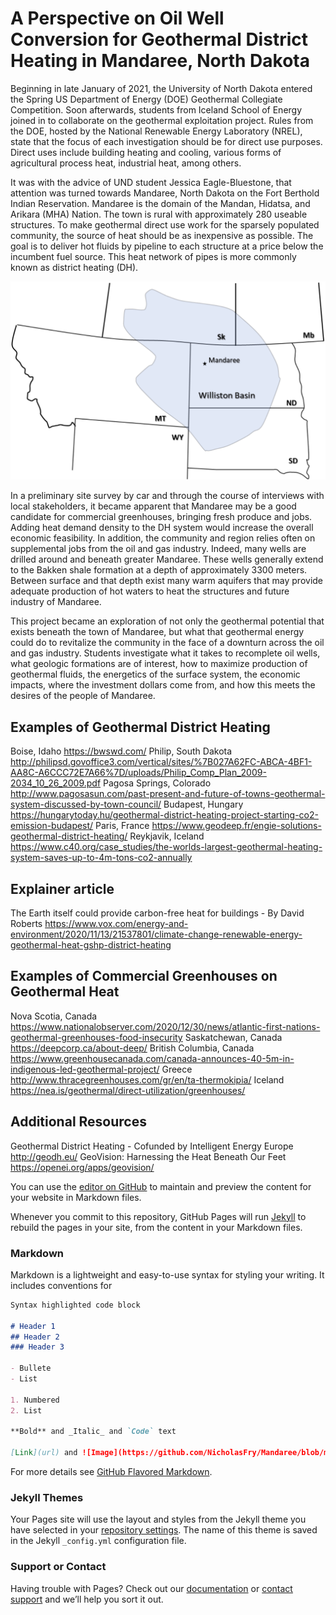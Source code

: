 # A Perspective on Oil Well Conversion for Geothermal District Heating in Mandaree, North Dakota

Beginning in late January of 2021, the University of North Dakota entered the Spring US Department of Energy (DOE) Geothermal Collegiate Competition. Soon afterwards, students from Iceland School of Energy joined in to collaborate on the geothermal exploitation project. Rules from the DOE, hosted by the National Renewable Energy Laboratory (NREL), state that the focus of each investigation should be for direct use purposes. Direct uses include building heating and cooling, various forms of agricultural process heat, industrial heat, among others. 

It was with the advice of UND student Jessica Eagle-Bluestone, that attention was turned towards Mandaree, North Dakota on the Fort Berthold Indian Reservation. Mandaree is the domain of the Mandan, Hidatsa, and Arikara (MHA) Nation. The town is rural with approximately 280 useable structures. To make geothermal direct use work for the sparsely populated community, the source of heat should be as inexpensive as possible. The goal is to deliver hot fluids by pipeline to each structure at a price below the incumbent fuel source. This heat network of pipes is more commonly known as district heating (DH).

![NoDak](https://raw.githubusercontent.com/NicholasFry/Mandaree/8a48f859ba617ff10861028f0094b343ac01b667/WillistonBasinMandaree.svg)

In a preliminary site survey by car and through the course of interviews with local stakeholders, it became apparent that Mandaree may be a good candidate for commercial greenhouses, bringing fresh produce and jobs. Adding heat demand density to the DH system would increase the overall economic feasibility. In addition, the community and region relies often on supplemental jobs from the oil and gas industry. Indeed, many wells are drilled around and beneath greater Mandaree. These wells generally extend to the Bakken shale formation at a depth of approximately 3300 meters. Between surface and that depth exist many warm aquifers that may provide adequate production of hot waters to heat the structures and future industry of Mandaree. 

This project became an exploration of not only the geothermal potential that exists beneath the town of Mandaree, but what that geothermal energy could do to revitalize the community in the face of a downturn across the oil and gas industry. Students investigate what it takes to recomplete oil wells, what geologic formations are of interest, how to maximize production of geothermal fluids, the energetics of the surface system, the economic impacts, where the investment dollars come from, and how this meets the desires of the people of Mandaree. 

## Examples of Geothermal District Heating
Boise, Idaho
https://bwswd.com/
Philip, South Dakota
http://philipsd.govoffice3.com/vertical/sites/%7B027A62FC-ABCA-4BF1-AA8C-A6CCC72E7A66%7D/uploads/Philip_Comp_Plan_2009-2034_10_26_2009.pdf
Pagosa Springs, Colorado
http://www.pagosasun.com/past-present-and-future-of-towns-geothermal-system-discussed-by-town-council/
Budapest, Hungary
https://hungarytoday.hu/geothermal-district-heating-project-starting-co2-emission-budapest/
Paris, France
https://www.geodeep.fr/engie-solutions-geothermal-district-heating/
Reykjavik, Iceland
https://www.c40.org/case_studies/the-worlds-largest-geothermal-heating-system-saves-up-to-4m-tons-co2-annually

## Explainer article 
The Earth itself could provide carbon-free heat for buildings - By David Roberts
https://www.vox.com/energy-and-environment/2020/11/13/21537801/climate-change-renewable-energy-geothermal-heat-gshp-district-heating

## Examples of Commercial Greenhouses on Geothermal Heat
Nova Scotia, Canada
https://www.nationalobserver.com/2020/12/30/news/atlantic-first-nations-geothermal-greenhouses-food-insecurity
Saskatchewan, Canada
https://deepcorp.ca/about-deep/
British Columbia, Canada
https://www.greenhousecanada.com/canada-announces-40-5m-in-indigenous-led-geothermal-project/
Greece
http://www.thracegreenhouses.com/gr/en/ta-thermokipia/
Iceland
https://nea.is/geothermal/direct-utilization/greenhouses/

## Additional Resources
Geothermal District Heating - Cofunded by Intelligent Energy Europe
http://geodh.eu/
GeoVision: Harnessing the Heat Beneath Our Feet
https://openei.org/apps/geovision/

You can use the [editor on GitHub](https://github.com/NicholasFry/Mandaree/edit/gh-pages/index.md) to maintain and preview the content for your website in Markdown files.

Whenever you commit to this repository, GitHub Pages will run [Jekyll](https://jekyllrb.com/) to rebuild the pages in your site, from the content in your Markdown files.

### Markdown

Markdown is a lightweight and easy-to-use syntax for styling your writing. It includes conventions for

```markdown
Syntax highlighted code block

# Header 1
## Header 2
### Header 3

- Bullete
- List

1. Numbered
2. List

**Bold** and _Italic_ and `Code` text

[Link](url) and ![Image](https://github.com/NicholasFry/Mandaree/blob/main/CommercialHeatConsumption_ND.svg)
```

For more details see [GitHub Flavored Markdown](https://guides.github.com/features/mastering-markdown/).

### Jekyll Themes

Your Pages site will use the layout and styles from the Jekyll theme you have selected in your [repository settings](https://github.com/NicholasFry/Mandaree/settings). The name of this theme is saved in the Jekyll `_config.yml` configuration file.

### Support or Contact

Having trouble with Pages? Check out our [documentation](https://docs.github.com/categories/github-pages-basics/) or [contact support](https://support.github.com/contact) and we’ll help you sort it out.
